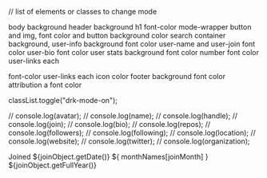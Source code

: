 // list of elements or classes to change mode

body background
header background
h1 font-color
mode-wrapper button and img, font color and button background color
search container background,
user-info background font color
user-name and user-join font color
user-bio font color
user stats background font color
number font color
user-links each <p> font-color
user-links each icon color
footer background font color
attribution a font color

classList.toggle("drk-mode-on");

// console.log(avatar);
// console.log(name);
// console.log(handle);
// console.log(join);
// console.log(bio);
// console.log(repos);
// console.log(followers);
// console.log(following);
// console.log(location);
// console.log(website);
// console.log(twitter);
// console.log(organization);

Joined ${joinObject.getDate()} ${
monthNames[joinMonth]
} ${joinObject.getFullYear()}
